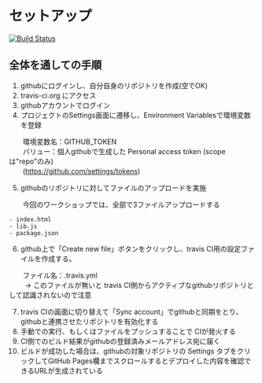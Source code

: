 # セットアップ

[![Build Status](https://travis-ci.org/ShogoNakano/devops.svg?branch=master)](https://travis-ci.org/ShogoNakano/devops)

## 全体を通しての手順

1. githubにログインし、自分自身のリポジトリを作成(空でOK)
2. travis-ci.org にアクセス
3. githubアカウントでログイン
4. プロジェクトのSettings画面に遷移し、Environment Variablesで環境変数を登録

　　環境変数名：GITHUB_TOKEN  
　　バリュー：個人githubで生成した Personal access token (scopeは"repo"のみ)  
　　(https://github.com/settings/tokens)

5. githubのリポジトリに対してファイルのアップロードを実施

　　今回のワークショップでは、全部で3ファイルアップロードする

    - index.html
    - lib.js
    - package.json

6. github上で「Create new file」ボタンをクリックし、travis CI用の設定ファイルを作成する。  

　　ファイル名：.travis.yml  
　　 -> このファイルが無いと travis CI側からアクティブなgithubリポジトリとして認識されないので注意

7. travis CIの画面に切り替えて「Sync account」でgithubと同期をとり、githubと連携させたリポジトリを有効化する
8. 手動での実行、もしくはファイルをプッシュすることで CIが発火する
9. CI側でのビルド結果がgithubの登録済みメールアドレス宛に届く
10. ビルドが成功した場合は、githubの対象リポジトリの Settings タブをクリックしてGitHub Pages欄までスクロールするとデプロイした内容を確認できるURLが生成されている
